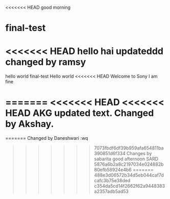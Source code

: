 <<<<<<< HEAD
good morning
# final-test
<<<<<<< HEAD
 hello hai
updateddd
changed by ramsy
=======
hello world
final-test
Hello world
<<<<<<< HEAD
Welcome to Sony
I am fine

=======
<<<<<<< HEAD
<<<<<<< HEAD
AKG
updated text.
Changed by Akshay.
=======
=======
Changed by Daneshwari
:wq
>>>>>>> 7073fbdf6df39b959afa654811ba390851d6f334
Changes by sabarita
good afternoon SARD
>>>>>>> 5876a6b2a8c2197034e024882b80efb58924e4b6
=======
>>>>>>> 488e3d06572b34d5eb044caf7dcafc3b75e38ded
>>>>>>> c354da5cd14f2662f62a9448383a2357adb5ad53
